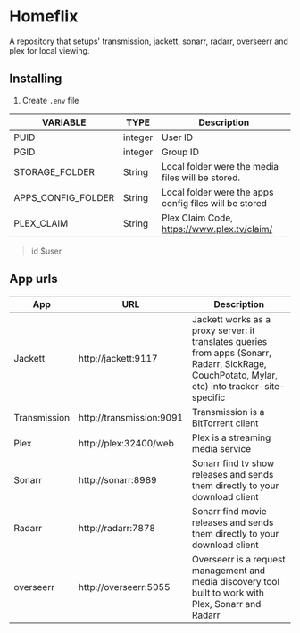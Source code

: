 # Homeflix

A repository that setups' transmission, jackett, sonarr, radarr, overseerr and plex for local viewing.

## Installing

1. Create `.env` file

| VARIABLE           | TYPE    | Description                                            |
|--------------------|---------|--------------------------------------------------------|
| PUID               | integer | User ID                                                |
| PGID               | integer | Group ID                                               |
| STORAGE_FOLDER     | String  | Local folder were the media files will be stored.      |
| APPS_CONFIG_FOLDER | String  | Local folder were the apps config files will be stored |
| PLEX_CLAIM         | String  | Plex Claim Code, https://www.plex.tv/claim/            |


> id $user

## App urls

| App          | URL                      | Description                                                                                                                                      |
|--------------|--------------------------|--------------------------------------------------------------------------------------------------------------------------------------------------|
| Jackett      | http://jackett:9117      | Jackett works as a proxy server: it translates queries from apps (Sonarr, Radarr, SickRage, CouchPotato, Mylar, etc) into tracker-site-specific  |
| Transmission | http://transmission:9091 | Transmission is a BitTorrent client                                                                                                              |
| Plex         | http://plex:32400/web    | Plex is a streaming media service                                                                                                                |
| Sonarr       | http://sonarr:8989       | Sonarr find tv show releases and sends them directly to your download client                                                                     |
| Radarr       | http://radarr:7878       | Sonarr find movie releases and sends them directly to your download client                                                                       |
| overseerr    | http://overseerr:5055    | Overseerr is a request management and media discovery tool built to work with Plex, Sonarr and Radarr                                            |
